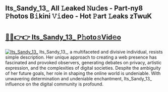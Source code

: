 ## Its_Sandy_13_ All 𝙻eaked 𝙽u𝚍es - Part-ny8 𝙿hotos B𝚒kini 𝚅𝚒deo - Hot 𝙿art 𝙻eaks zTwuK

# <h2><a href="http://ld72cri.urlbe.top/?page=Its_Sandy_13_">🔗🔗👉👉 Its_Sandy_13_ P𝚑oto𝚜Vid𝚎o</a></h2>

[![Its_Sandy_13_](https://i.imgur.com/eBuTRDB.gif)](http://ld72cri.urlbe.top/?page=Its_Sandy_13_)
Its_Sandy_13_, a multifaceted and divisive individual, resists simple description. Her unique approach to creating a web presence has fascinated and provoked observers, generating debates on privacy, artistic expression, and the complexities of digital societies. Despite the ambiguity of her future goals, her role in shaping the online world is undeniable. With unwavering determination and undeniable enchantment, Its_Sandy_13_ influence on the digital community is profound.
